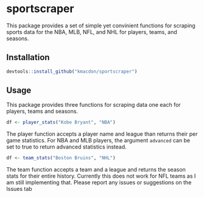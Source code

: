 <!-- README.md is generated from README.Rmd. Please edit that file -->
sportscraper
============

This package provides a set of simple yet convinient functions for
scraping sports data for the NBA, MLB, NFL, and NHL for players, teams,
and seasons.

Installation
------------

``` r
devtools::install_github("kmacdon/sportscraper")
```

Usage
-----

This package provides three functions for scraping data one each for
players, teams and seasons.

``` r
df <- player_stats("Kobe Bryant", "NBA")
```

The player function accepts a player name and league than returns their
per game statistics. For NBA and MLB players, the argument `advanced`
can be set to true to return advanced statistics instead.

``` r
df <- team_stats("Boston Bruins", "NHL")
```

The team function accepts a team and a league and returns the season
stats for their entire history. Currently this does not work for NFL
teams as I am still implementing that. Please report any issues or
suggestions on the Issues tab

